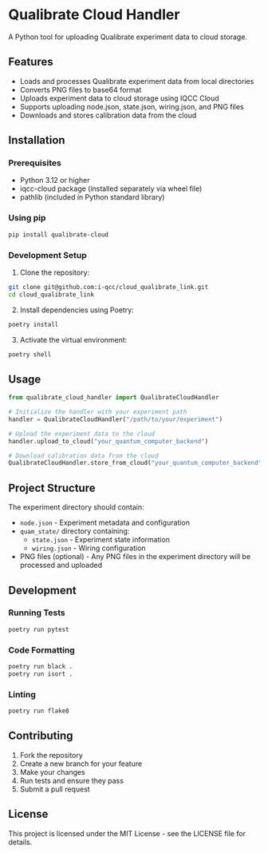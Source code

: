 # Qualibrate Cloud Handler

A Python tool for uploading Qualibrate experiment data to cloud storage.

## Features

- Loads and processes Qualibrate experiment data from local directories
- Converts PNG files to base64 format
- Uploads experiment data to cloud storage using IQCC Cloud
- Supports uploading node.json, state.json, wiring.json, and PNG files
- Downloads and stores calibration data from the cloud

## Installation

### Prerequisites
- Python 3.12 or higher
- iqcc-cloud package (installed separately via wheel file)
- pathlib (included in Python standard library)

### Using pip
```bash
pip install qualibrate-cloud
```

### Development Setup
1. Clone the repository:
```bash
git clone git@github.com:i-qcc/cloud_qualibrate_link.git
cd cloud_qualibrate_link
```

2. Install dependencies using Poetry:
```bash
poetry install
```

3. Activate the virtual environment:
```bash
poetry shell
```

## Usage

```python
from qualibrate_cloud_handler import QualibrateCloudHandler

# Initialize the handler with your experiment path
handler = QualibrateCloudHandler("/path/to/your/experiment")

# Upload the experiment data to the cloud
handler.upload_to_cloud("your_quantum_computer_backend")

# Download calibration data from the cloud
QualibrateCloudHandler.store_from_cloud("your_quantum_computer_backend")
```

## Project Structure

The experiment directory should contain:
- `node.json` - Experiment metadata and configuration
- `quam_state/` directory containing:
  - `state.json` - Experiment state information
  - `wiring.json` - Wiring configuration
- PNG files (optional) - Any PNG files in the experiment directory will be processed and uploaded

## Development

### Running Tests
```bash
poetry run pytest
```

### Code Formatting
```bash
poetry run black .
poetry run isort .
```

### Linting
```bash
poetry run flake8
```

## Contributing

1. Fork the repository
2. Create a new branch for your feature
3. Make your changes
4. Run tests and ensure they pass
5. Submit a pull request

## License

This project is licensed under the MIT License - see the LICENSE file for details. 